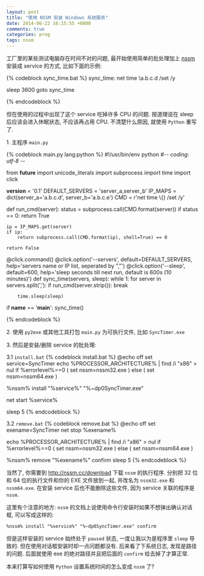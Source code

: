 ```yaml
---
layout: post
title: "使用 NSSM 安装 Windows 系统服务"
date: 2014-06-22 16:15:55 +0800
comments: true
categories: prog
tags: nssm
---
```

工厂里的某些测试电脑存在时间不对的问题, 最开始使用简单的批处理加上
[nssm](http://nssm.cc/) 安装成 service 的方式, 比如下面的示例:

{% codeblock sync_time.bat %}
sync_time:
net time \\a.b.c.d /set /y

sleep 3600
goto sync_time

{% endcodeblock %}

但在使用的过程中出现了这个 service 吃掉许多 CPU 的问题.
按道理说在 sleep 后应该会进入休眠状态, 不应该再占用 CPU.
不清楚什么原因, 就使用 `Python` 重写了.
<!--more-->
1\. 主程序 `main.py`

{% codeblock main.py lang:python %}
#!/usr/bin/env python
#-*- coding: utf-8 -*-

from __future__ import unicode_literals
import subprocess
import time
import click

__version__ = '0.1'
DEFAULT_SERVERS = 'server_a,server_b'
IP_MAPS = dict(server_a='a.b.c.d', server_b='a.b.c.e')
CMD = r'net time \\{} /set /y'


def run_cmd(server):
    status = subprocess.call(CMD.format(server))
    if status == 0:
        return True

    ip = IP_MAPS.get(server)
    if ip:
        return subprocess.call(CMD.format(ip), shell=True) == 0

    return False


@click.command()
@click.option('--servers', default=DEFAULT_SERVERS,
              help='servers name or IP list, seperated by ","')
@click.option('--sleep', default=600,
              help='sleep seconds till next run, default is 600s (10 minutes)')
def sync_time(servers, sleep):
    while 1:
        for server in servers.split(','):
            if run_cmd(server.strip()):
                break

        time.sleep(sleep)

if __name__ == '__main__':
    sync_time()

{% endcodeblock %}

2\. 使用 `py2exe` 或其他工具打包 `main.py` 为可执行文件, 比如 `SyncTimer.exe`

3\. 然后是安装/删除 service 的批处理:

3\.1 `install.bat`
{% codeblock install.bat %}
@echo off
set service=SyncTimer
echo %PROCESSOR_ARCHITECTURE% | find /i "x86" > nul
if %errorlevel%==0 (
    set nssm=nssm32.exe
) else (
    set nssm=nssm64.exe
)

%nssm% install "%service%" "%~dp0SyncTimer.exe"

net start %service%

sleep 5
{% endcodeblock %}

3\.2 `remove.bat`
{% codeblock remove.bat %}
@echo off
set exename=SyncTimer
net stop %exename%

echo %PROCESSOR_ARCHITECTURE% | find /i "x86" > nul
if %errorlevel%==0 (
    set nssm=nssm32.exe
) else (
    set nssm=nssm64.exe
)

%nssm% remove "%exename%" confirm
sleep 5
{% endcodeblock %}

当然了, 你需要到 <http://nssm.cc/download> 下载 `nssm` 的执行程序.
分别把 32 位和 64 位的执行文件和你的 EXE 文件放到一起, 并改名为 `nssm32.exe` 和 `nssm64.exe`. 在安装 service 后也不能删除这些文件, 因为 service 关联的程序是 `nssm`.

这里有个注意的地方:
`nssm` 的文档上说使用命令行安装时如果不想弹出确认对话框, 可以写成这样的:
```
%nssm% install "%service%" "%~dp0SyncTimer.exe" confirm
```
但是这样安装的 service 始终处于 `paused` 状态, 一度让我以为是程序里 `sleep` 导致的. 但在使用对话框安装时却一点问题都没有.
后来看了下系统日志, 发现是路径的问题. 后面就使用 exe 的绝对路径并且把后面的 `confirm` 给去掉了才算正常.

本来打算写如何使用 `Python` 设置系统时间的怎么变成 `nssm` 了?
<!--more-->
